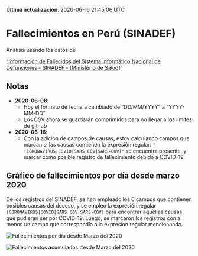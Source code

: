 **Última actualización**: 2020-06-16 21:45:06 UTC

Fallecimientos en Perú (SINADEF)
================================

Análisis usando los datos de

[“Información de Fallecidos del Sistema Informático Nacional de
Defunciones - SINADEF - \[Ministerio de
Salud\]”](https://www.datosabiertos.gob.pe/dataset/informaci%C3%B3n-de-fallecidos-del-sistema-inform%C3%A1tico-nacional-de-defunciones-sinadef-ministerio)

Notas
-----

-   **2020-06-08**:
    -   Hoy el formato de fecha a cambiado de “DD/MM/YYYY” a
        “YYYY-MM-DD”
    -   Los CSV ahora se guardarán comprimidos para no llegar a los
        límites de github
-   **2020-06-16**:
    -   Con la adición de campos de causas, estoy calculando campos que
        marcan si las causas contienen la expresión regular:
        `"(CORONAVIRUS|COVID|SARS COV|SARS-COV)"` se encuentra presente,
        y marcar como posible registro de fallecimiento debido a
        COVID-19.

Gráfico de fallecimientos por día desde marzo 2020
--------------------------------------------------

De los registros del SINADEF, se han empleado los 6 campos que contienen
posibles causas del deceso, y se empleó la expresión regular
`(CORONAVIRUS|COVID|SARS COV|SARS-COV)` para encontrar aquellas causas
que pudieran ser por COVID-19. Luego, se marcaron los registros con al
menos un campo que correspondía a la expresión regular mencioanada.

![Fallecimientos por día desde Marzo del
2020](plots/fallecimientos-por-dia.png)

![Fallecimientos acumulados desde Marzo del
2020](plots/fallecimientos-acumulados.png)
